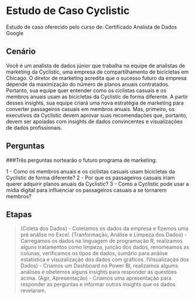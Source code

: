 # Estudo de Caso Cyclistic
Estudo de caso oferecido pelo curso de: Certificado Analista de Dados Google

## Cenário

Você é um analista de dados júnior que trabalha na equipe de analistas de marketing da Cyclistic, uma empresa de compartilhamento de bicicletas
em Chicago. O diretor de marketing acredita que o sucesso futuro da empresa depende da maximização do número de planos anuais contratados.
Portanto, sua equipe quer entender como os ciclistas casuais e os membros anuais usam as bicicletas da Cyclistic de forma diferente. A
partir desses insights, sua equipe criará uma nova estratégia de marketing para converter passageiros casuais em membros anuais. Mas,
primeiro, os executivos da Cyclistic devem aprovar suas recomendações que, portanto, devem ser apoiadas com insights de dados convincentes e
visualizações de dados profissionais.

## Perguntas
###Três perguntas nortearão o futuro programa de marketing:

1 - Como os membros anuais  e os ciclistas casuais usam bicicletas da Cyclistic  de forma diferente?
2 - Por que os passageiros  casuais iriam querer adquirir planos anuais da Cyclistic?
3 - Como a Cyclistic pode usar a mídia digital para influenciar os passageiros casuais a se tornarem membros?

## Etapas

>  (Coleta dos Dados) - Coletamos os dados da empresa e fizemos uma pré análise no Excel.
> (Tranformação, Análise e Limpeza dos Dados) - Carregamos os dados na linguagem de programação R, realizamos alguns tratamentos como limpeza, junção dos dados, renomeamos as colunas, verificamos os tipos de dados, sumário para análise estatística e visuzalização dos dados com gráficos.
> (Visualização dos Dados) - Criamos um Dashboard no Power BI, realizamos algums análises e obetemos alguns insights para responder as questões acima.
> (Agir, Apresentação) - Criamos uma apresentação para responder as perguntas e informar outros insights que os dados revelaram.

